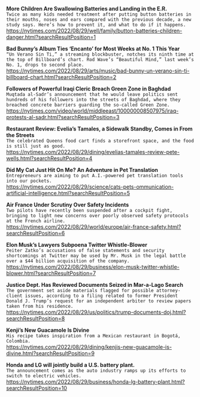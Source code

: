 **More Children Are Swallowing Batteries and Landing in the E.R.**\
`Twice as many kids needed treatment after putting button batteries in their mouths, noses and ears compared with the previous decade, a new study says. Here’s how to prevent it, and what to do if it happens.`\
https://nytimes.com/2022/08/29/well/family/button-batteries-children-danger.html?searchResultPosition=1

**Bad Bunny’s Album Ties ‘Encanto’ for Most Weeks at No. 1 This Year**\
`“Un Verano Sin Ti,” a streaming blockbuster, notches its ninth time at the top of Billboard’s chart. Rod Wave’s “Beautiful Mind,” last week’s No. 1, drops to second place.`\
https://nytimes.com/2022/08/29/arts/music/bad-bunny-un-verano-sin-ti-billboard-chart.html?searchResultPosition=2

**Followers of Powerful Iraqi Cleric Breach Green Zone in Baghdad**\
`Muqtada al-Sadr’s announcement that he would leave politics sent hundreds of his followers into the streets of Baghdad, where they breached concrete barriers guarding the so-called Green Zone.`\
https://nytimes.com/video/world/middleeast/100000008507975/iraq-protests-al-sadr.html?searchResultPosition=3

**Restaurant Review: Evelia’s Tamales, a Sidewalk Standby, Comes in From the Streets**\
`The celebrated Queens food cart finds a storefront space, and the food is still just as good.`\
https://nytimes.com/2022/08/29/dining/evelias-tamales-review-pete-wells.html?searchResultPosition=4

**Did My Cat Just Hit On Me? An Adventure in Pet Translation**\
`Entrepreneurs are aiming to put A.I.-powered pet translation tools into our pockets.`\
https://nytimes.com/2022/08/29/science/cats-pets-ommunication-artificial-intelligence.html?searchResultPosition=5

**Air France Under Scrutiny Over Safety Incidents**\
`Two pilots have recently been suspended after a cockpit fight, bringing to light new concerns over poorly observed safety protocols at the French airline.`\
https://nytimes.com/2022/08/29/world/europe/air-france-safety.html?searchResultPosition=6

**Elon Musk’s Lawyers Subpoena Twitter Whistle-Blower**\
`Peiter Zatko’s accusations of false statements and security shortcomings at Twitter may be used by Mr. Musk in the legal battle over a $44 billion acquisition of the company.`\
https://nytimes.com/2022/08/29/business/elon-musk-twitter-whistle-blower.html?searchResultPosition=7

**Justice Dept. Has Reviewed Documents Seized in Mar-a-Lago Search**\
`The government set aside materials flagged for possible attorney-client issues, according to a filing related to former President Donald J. Trump’s request for an independent arbiter to review papers taken from his residence.`\
https://nytimes.com/2022/08/29/us/politics/trump-documents-doj.html?searchResultPosition=8

**Kenji’s New Guacamole Is Divine**\
`His recipe takes inspiration from a Mexican restaurant in Bogotá, Colombia.`\
https://nytimes.com/2022/08/29/dining/kenjis-new-guacamole-is-divine.html?searchResultPosition=9

**Honda and LG will jointly build a U.S. battery plant.**\
`The announcement comes as the auto industry ramps up its efforts to switch to electric vehicles.`\
https://nytimes.com/2022/08/29/business/honda-lg-battery-plant.html?searchResultPosition=10

